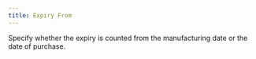 ```yaml
---
title: Expiry From
---
```



Specify whether the expiry  is counted from the manufacturing date or the date of purchase.
